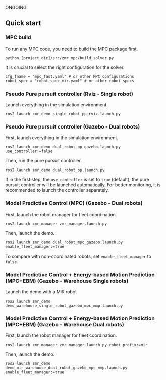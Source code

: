 ONGOING

## Quick start
### MPC build
To run any MPC code, you need to build the MPC package first.
```
python [project_dir]/src/zmr_mpc/build_solver.py
``` 
It is crucial to select the right configuration for the solver. 
```
cfg_fname = "mpc_fast.yaml" # or other MPC configurations
robot_spec = "robot_spec_mir.yaml" # or other robot specs
```

### Pseudo Pure pursuit controller (Rviz - Single robot)
Launch everything in the simulation environment.

```
ros2 launch zmr_demo single_robot_pp_rviz.launch.py
```

### Pseudo Pure pursuit controller (Gazebo - Dual robots)
First, launch everything in the simulation environment.

```
ros2 launch zmr_demo dual_robot_pp_gazebo.launch.py use_controller:=false
```

Then, run the pure pursuit controller.

```
ros2 launch zmr_demo dual_robot_pp.launch.py
```

If in the first step, the `use_controller` is set to `true` (default), the pure pursuit controller will be launched automatically. For better monitoring, it is recommended to launch the controller separately.

### Model Predictive Control (MPC) (Gazebo - Dual robots)
First, launch the robot manager for fleet coordination.
```
ros2 launch zmr_manager zmr_manager.launch.py
```
Then, launch the demo.
```
ros2 launch zmr_demo dual_robot_mpc_gazebo.launch.py enable_fleet_manager:=true
```
To compare with non-coordinated robots, set `enable_fleet_manager` to `false`.

### Model Predictive Control + Energy-based Motion Prediction (MPC+EBM) (Gazebo - Warehouse Single robots)
Launch the demo with a MiR robot
```
ros2 launch zmr_demo demo_warehouse_single_robot_gazebo_mpc_mmp.launch.py
```

### Model Predictive Control + Energy-based Motion Prediction (MPC+EBM) (Gazebo - Warehouse Dual robots)
First, launch the robot manager for fleet coordination.
```
ros2 launch zmr_manager zmr_manager.launch.py robot_prefix:=mir
```
Then, launch the demo.
```
ros2 launch zmr_demo demo_mir_warehouse_dual_robot_gazebo_mpc_mmp.launch.py enable_fleet_manager:=true
```